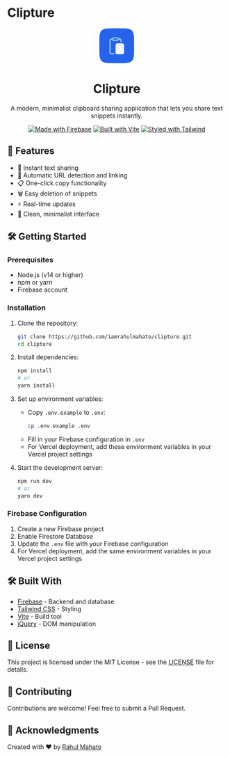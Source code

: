 # Clipture

<div align="center">
  <img alt="Clipture" height="80" src="./favicon.svg">
  <h1>Clipture</h1>
  <p>A modern, minimalist clipboard sharing application that lets you share text snippets instantly.</p>

  [![Made with Firebase](https://img.shields.io/badge/Made%20with-Firebase-FFCA28?style=flat-square&logo=firebase)](https://firebase.google.com/)
  [![Built with Vite](https://img.shields.io/badge/Built%20with-Vite-646CFF?style=flat-square&logo=vite)](https://vitejs.dev/)
  [![Styled with Tailwind](https://img.shields.io/badge/Styled%20with-Tailwind-06B6D4?style=flat-square&logo=tailwindcss)](https://tailwindcss.com/)
  <br/>
</div>

## 🚀 Features

- 📝 Instant text sharing
- 🔗 Automatic URL detection and linking
- 📋 One-click copy functionality
- 🗑️ Easy deletion of snippets
- ⚡ Real-time updates
- 🎨 Clean, minimalist interface

## 🛠️ Getting Started

### Prerequisites

- Node.js (v14 or higher)
- npm or yarn
- Firebase account

### Installation

1. Clone the repository:
   ```bash
   git clone https://github.com/iamrahulmahato/clipture.git
   cd clipture
   ```

2. Install dependencies:
   ```bash
   npm install
   # or
   yarn install
   ```

3. Set up environment variables:
   - Copy `.env.example` to `.env`:
     ```bash
     cp .env.example .env
     ```
   - Fill in your Firebase configuration in `.env`
   - For Vercel deployment, add these environment variables in your Vercel project settings

4. Start the development server:
   ```bash
   npm run dev
   # or
   yarn dev
   ```

### Firebase Configuration

1. Create a new Firebase project
2. Enable Firestore Database
3. Update the `.env` file with your Firebase configuration
4. For Vercel deployment, add the same environment variables in your Vercel project settings

## 🛠️ Built With

- [Firebase](https://firebase.google.com/) - Backend and database
- [Tailwind CSS](https://tailwindcss.com/) - Styling
- [Vite](https://vitejs.dev/) - Build tool
- [jQuery](https://jquery.com/) - DOM manipulation

## 📝 License

This project is licensed under the MIT License - see the [LICENSE](LICENSE) file for details.

## 🤝 Contributing

Contributions are welcome! Feel free to submit a Pull Request.

## 🙏 Acknowledgments

Created with ❤️ by [Rahul Mahato](http://rahulmahato.vercel.app)
